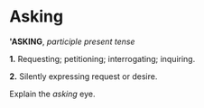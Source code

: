 # Asking

**'ASKING**, _participle present tense_

**1.** Requesting; petitioning; interrogating; inquiring.

**2.** Silently expressing request or desire.

Explain the _asking_ eye.